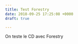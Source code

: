 ```yaml
---
title: Test Forestry
date: 2018-09-25 17:25:08 +0000
draft: true

---
```

On teste le CD avec Forestry